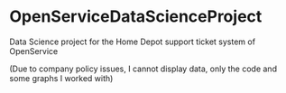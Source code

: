 # OpenServiceDataScienceProject
Data Science project for the Home Depot support ticket system of OpenService

(Due to company policy issues, I cannot display data, only the code and some graphs I worked with)
